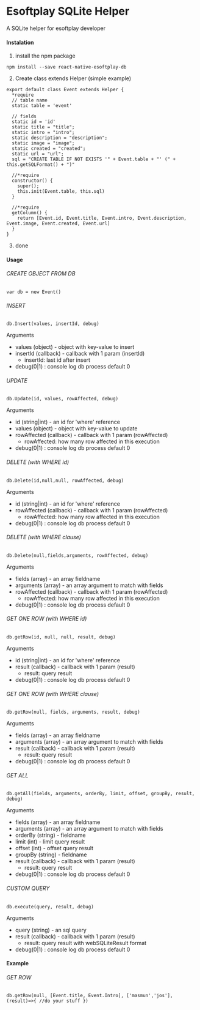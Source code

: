 # Esoftplay SQLite Helper
A SQLite helper for esoftplay developer

#### Instalation
1. install the npm package
```
npm install --save react-native-esoftplay-db
```
2. Create class extends Helper (simple example)
```
export default class Event extends Helper {
  *require
  // table name
  static table = 'event'

  // fields
  static id = 'id'
  static title = "title";
  static intro = "intro";
  static description = "description";
  static image = "image";
  static created = "created";
  static url = "url";
  sql = "CREATE TABLE IF NOT EXISTS '" + Event.table + "' (" + this.getSQLFormat() + ")" 

  //*require
  constructor() {
    super();
    this.init(Event.table, this.sql)
  }

  //*require
  getColumn() {
    return [Event.id, Event.title, Event.intro, Event.description, Event.image, Event.created, Event.url]
  }
}

```
3. done

#### Usage

###### CREATE OBJECT FROM DB
```
var db = new Event()
```
###### INSERT
```
db.Insert(values, insertId, debug)
```
Arguments
- values (object) - object with key-value to insert
- insertId (callback) - callback with 1 param (insertId)
  - insertId: last id after insert
- debug(0|1) : console log db process default 0


###### UPDATE
```
db.Update(id, values, rowAffected, debug)
```
Arguments
- id (string|int) - an id for 'where' reference
- values (object) - object with key-value to update
- rowAffected (callback) - callback with 1 param (rowAffected)
  - rowAffected: how many row affected in this execution
- debug(0|1) : console log db process default 0


###### DELETE (with WHERE id)
```
db.Delete(id,null,null, rowAffected, debug)
```
Arguments
- id (string|int) - an id for 'where' reference
- rowAffected (callback) - callback with 1 param (rowAffected)
  - rowAffected: how many row affected in this execution
- debug(0|1) : console log db process default 0


###### DELETE (with WHERE clause)
```
db.Delete(null,fields,arguments, rowAffected, debug)
```
Arguments
- fields (array) - an array fieldname
- arguments (array) - an array argument to match with fields
- rowAffected (callback) - callback with 1 param (rowAffected)
  - rowAffected: how many row affected in this execution
- debug(0|1) : console log db process default 0


###### GET ONE ROW (with WHERE id)
```
db.getRow(id, null, null, result, debug)
```
Arguments
- id (string|int) - an id for 'where' reference
- result (callback) - callback with 1 param (result)
  - result: query result
- debug(0|1) : console log db process default 0


###### GET ONE ROW (with WHERE clause)
```
db.getRow(null, fields, arguments, result, debug)
```
Arguments
- fields (array) - an array fieldname
- arguments (array) - an array argument to match with fields
- result (callback) - callback with 1 param (result)
  - result: query result
- debug(0|1) : console log db process default 0


###### GET ALL 
```
db.getAll(fields, arguments, orderBy, limit, offset, groupBy, result, debug) 
```
Arguments
- fields (array) - an array fieldname
- arguments (array) - an array argument to match with fields
- orderBy (string) - fieldname
- limit (int) - limit query result
- offset (int) - offset query result
- groupBy (string) - fieldname
- result (callback) - callback with 1 param (result)
  - result: query result
- debug(0|1) : console log db process default 0


###### CUSTOM QUERY
```
db.execute(query, result, debug)
```
Arguments
- query (string) - an sql query
- result (callback) - callback with 1 param (result)
  - result: query result with webSQLiteResult format
- debug(0|1) : console log db process default 0



#### Example

###### GET ROW
```
db.getRow(null, [Event.title, Event.Intro], ['masmun','jos'], (result)=>{ //do your stuff })
```
